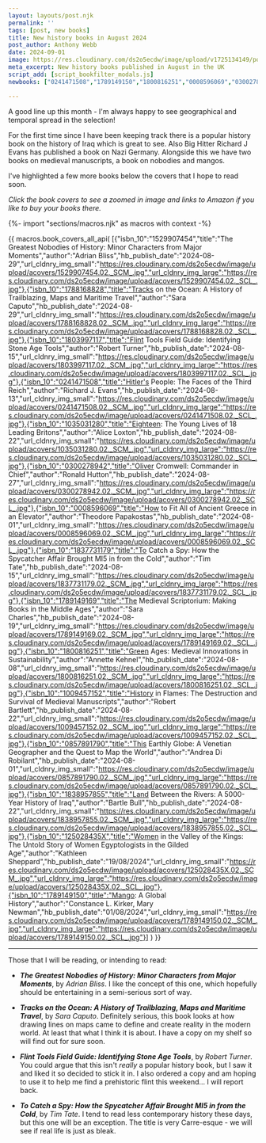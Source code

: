 ```yaml
---
layout: layouts/post.njk
permalink: ''
tags: [post, new books]
title: New history books in August 2024
post_author: Anthony Webb
date: 2024-09-01
image: https://res.cloudinary.com/ds2o5ecdw/image/upload/v1725134149/posts/August2024_newhistorybooks.jpg
meta_excerpt: New history books published in August in the UK
script_add: [script_bookfilter_modals.js]
newbooks: ["0241471508","1789149150","1800816251","0008596069","0300278942","1788168828"]

---
```

A good line up this month - I'm always happy to see geographical and temporal spread in the selection!

For the first time since I have been keeping track there is a popular history book on the history of Iraq which is great to see. Also Big Hitter Richard J Evans has published a book on Nazi Germany. Alongside this we have two books on medieval manuscripts, a book on nobodies and mangos.

I've highlighted a few more books below the covers that I hope to read soon.

_Click the book covers to see a zoomed in image and links to Amazon if you like to buy your books there._

{%- import "sections/macros.njk" as macros with context -%}

{{ macros.book_covers_all_api(
[{"isbn_10":"1529907454","title":"The Greatest Nobodies of History: Minor Characters from Major Moments","author":"Adrian Bliss","hb_publish_date":"2024-08-29","url_cldnry_img_small":"https://res.cloudinary.com/ds2o5ecdw/image/upload/acovers/1529907454.02._SCM_.jpg","url_cldnry_img_large":"https://res.cloudinary.com/ds2o5ecdw/image/upload/acovers/1529907454.02._SCL_.jpg"},{"isbn_10":"1788168828","title":"Tracks on the Ocean: A History of Trailblazing, Maps and Maritime Travel","author":"Sara Caputo","hb_publish_date":"2024-08-29","url_cldnry_img_small":"https://res.cloudinary.com/ds2o5ecdw/image/upload/acovers/1788168828.02._SCM_.jpg","url_cldnry_img_large":"https://res.cloudinary.com/ds2o5ecdw/image/upload/acovers/1788168828.02._SCL_.jpg"},{"isbn_10":"1803997117","title":"Flint Tools Field Guide: Identifying Stone Age Tools","author":"Robert Turner","hb_publish_date":"2024-08-15","url_cldnry_img_small":"https://res.cloudinary.com/ds2o5ecdw/image/upload/acovers/1803997117.02._SCM_.jpg","url_cldnry_img_large":"https://res.cloudinary.com/ds2o5ecdw/image/upload/acovers/1803997117.02._SCL_.jpg"},{"isbn_10":"0241471508","title":"Hitler's People: The Faces of the Third Reich","author":"Richard J. Evans","hb_publish_date":"2024-08-13","url_cldnry_img_small":"https://res.cloudinary.com/ds2o5ecdw/image/upload/acovers/0241471508.02._SCM_.jpg","url_cldnry_img_large":"https://res.cloudinary.com/ds2o5ecdw/image/upload/acovers/0241471508.02._SCL_.jpg"},{"isbn_10":"1035031280","title":"Eighteen: The Young Lives of 18 Leading Britons","author":"Alice Loxton","hb_publish_date":"2024-08-22","url_cldnry_img_small":"https://res.cloudinary.com/ds2o5ecdw/image/upload/acovers/1035031280.02._SCM_.jpg","url_cldnry_img_large":"https://res.cloudinary.com/ds2o5ecdw/image/upload/acovers/1035031280.02._SCL_.jpg"},{"isbn_10":"0300278942","title":"Oliver Cromwell: Commander in Chief","author":"Ronald Hutton","hb_publish_date":"2024-08-27","url_cldnry_img_small":"https://res.cloudinary.com/ds2o5ecdw/image/upload/acovers/0300278942.02._SCM_.jpg","url_cldnry_img_large":"https://res.cloudinary.com/ds2o5ecdw/image/upload/acovers/0300278942.02._SCL_.jpg"},{"isbn_10":"0008596069","title":"How to Fit All of Ancient Greece in an Elevator","author":"Theodore Papakostas","hb_publish_date":"2024-08-01","url_cldnry_img_small":"https://res.cloudinary.com/ds2o5ecdw/image/upload/acovers/0008596069.02._SCM_.jpg","url_cldnry_img_large":"https://res.cloudinary.com/ds2o5ecdw/image/upload/acovers/0008596069.02._SCL_.jpg"},{"isbn_10":"1837731179","title":"To Catch a Spy: How the Spycatcher Affair Brought MI5 in from the Cold","author":"Tim Tate","hb_publish_date":"2024-08-15","url_cldnry_img_small":"https://res.cloudinary.com/ds2o5ecdw/image/upload/acovers/1837731179.02._SCM_.jpg","url_cldnry_img_large":"https://res.cloudinary.com/ds2o5ecdw/image/upload/acovers/1837731179.02._SCL_.jpg"},{"isbn_10":"1789149169","title":"The Medieval Scriptorium: Making Books in the Middle Ages","author":"Sara Charles","hb_publish_date":"2024-08-19","url_cldnry_img_small":"https://res.cloudinary.com/ds2o5ecdw/image/upload/acovers/1789149169.02._SCM_.jpg","url_cldnry_img_large":"https://res.cloudinary.com/ds2o5ecdw/image/upload/acovers/1789149169.02._SCL_.jpg"},{"isbn_10":"1800816251","title":"Green Ages: Medieval Innovations in Sustainability","author":"Annette Kehnel","hb_publish_date":"2024-08-08","url_cldnry_img_small":"https://res.cloudinary.com/ds2o5ecdw/image/upload/acovers/1800816251.02._SCM_.jpg","url_cldnry_img_large":"https://res.cloudinary.com/ds2o5ecdw/image/upload/acovers/1800816251.02._SCL_.jpg"},{"isbn_10":"1009457152","title":"History in Flames: The Destruction and Survival of Medieval Manuscripts","author":"Robert Bartlett","hb_publish_date":"2024-08-22","url_cldnry_img_small":"https://res.cloudinary.com/ds2o5ecdw/image/upload/acovers/1009457152.02._SCM_.jpg","url_cldnry_img_large":"https://res.cloudinary.com/ds2o5ecdw/image/upload/acovers/1009457152.02._SCL_.jpg"},{"isbn_10":"0857891790","title":"This Earthly Globe: A Venetian Geographer and the Quest to Map the World","author":"Andrea Di Robilant","hb_publish_date":"2024-08-01","url_cldnry_img_small":"https://res.cloudinary.com/ds2o5ecdw/image/upload/acovers/0857891790.02._SCM_.jpg","url_cldnry_img_large":"https://res.cloudinary.com/ds2o5ecdw/image/upload/acovers/0857891790.02._SCL_.jpg"},{"isbn_10":"1838957855","title":"Land Between the Rivers: A 5000-Year History of Iraq","author":"Bartle Bull","hb_publish_date":"2024-08-22","url_cldnry_img_small":"https://res.cloudinary.com/ds2o5ecdw/image/upload/acovers/1838957855.02._SCM_.jpg","url_cldnry_img_large":"https://res.cloudinary.com/ds2o5ecdw/image/upload/acovers/1838957855.02._SCL_.jpg"},{"isbn_10":"125028435X","title":"Women in the Valley of the Kings: The Untold Story of Women Egyptologists in the Gilded Age","author":"Kathleen Sheppard","hb_publish_date":"19/08/2024","url_cldnry_img_small":"https://res.cloudinary.com/ds2o5ecdw/image/upload/acovers/125028435X.02._SCM_.jpg","url_cldnry_img_large":"https://res.cloudinary.com/ds2o5ecdw/image/upload/acovers/125028435X.02._SCL_.jpg"},{"isbn_10":"1789149150","title":"Mango: A Global History","author":"Constance L. Kirker, Mary Newman","hb_publish_date":"01/08/2024","url_cldnry_img_small":"https://res.cloudinary.com/ds2o5ecdw/image/upload/acovers/1789149150.02._SCM_.jpg","url_cldnry_img_large":"https://res.cloudinary.com/ds2o5ecdw/image/upload/acovers/1789149150.02._SCL_.jpg"}]
) }}

---

Those that I will be reading, or intending to read:

- ___The Greatest Nobodies of History: Minor Characters from Major Moments___, by _Adrian Bliss_. I like the concept of this one, which hopefully should be entertaining in a semi-serious sort of way.

- ___Tracks on the Ocean: A History of Trailblazing, Maps and Maritime Travel___, by _Sara Caputo_. Definitely serious, this book looks at how drawing lines on maps came to define and create reality in the modern world. At least that what I think it is about. I have a copy on my shelf so will find out for sure soon.

- ___Flint Tools Field Guide: Identifying Stone Age Tools___, by _Robert Turner_. You could argue that this isn't _really_ a popular history book, but I saw it and liked it so decided to stick it in. I also ordered a copy and am hoping to use it to help me find a prehistoric flint this weekend... I will report back.

- ___To Catch a Spy: How the Spycatcher Affair Brought MI5 in from the Cold___, by _Tim Tate_. I tend to read less contemporary history these days, but this one will be an exception. The title is very Carre-esque - we will see if real life is just as bleak.